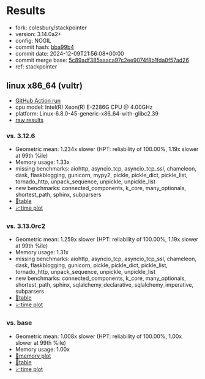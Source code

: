 # Results

- fork: colesbury/stackpointer
- version: 3.14.0a2+
- config: NOGIL
- commit hash: [bba99b4](https://github.com/colesbury/cpython/commit/bba99b4)
- commit date: 2024-12-09T21:56:08+00:00
- commit merge base: [5c89adf385aaaca97c2ee9074f8b1fda0f57ad26](https://github.com/python/cpython/commit/5c89adf385aaaca97c2ee9074f8b1fda0f57ad26)
- ref: stackpointer

## linux x86_64 (vultr)

- [GitHub Action run](https://github.com/facebookexperimental/free-threading-benchmarking/actions/runs/12245093641)
- cpu model: Intel(R) Xeon(R) E-2286G CPU @ 4.00GHz
- platform: Linux-6.8.0-45-generic-x86_64-with-glibc2.39
- [raw results](bm-20241209-vultr-x86_64-colesbury-stackpointer-3.14.0a2%2B-bba99b4.json)

### vs. 3.12.6

- Geometric mean: 1.234x slower (HPT: reliability of 100.00%, 1.19x slower at 99th %ile)
- Memory usage: 1.33x
- missing benchmarks: aiohttp, asyncio_tcp, asyncio_tcp_ssl, chameleon, dask, flaskblogging, gunicorn, mypy2, pickle, pickle_dict, pickle_list, tornado_http, unpack_sequence, unpickle, unpickle_list
- new benchmarks: connected_components, k_core, many_optionals, shortest_path, sphinx, subparsers
- [📄table](bm-20241209-vultr-x86_64-colesbury-stackpointer-3.14.0a2%2B-bba99b4-vs-3.12.6.md)
- [📈time plot](bm-20241209-vultr-x86_64-colesbury-stackpointer-3.14.0a2%2B-bba99b4-vs-3.12.6.svg)

### vs. 3.13.0rc2

- Geometric mean: 1.259x slower (HPT: reliability of 100.00%, 1.19x slower at 99th %ile)
- Memory usage: 1.31x
- missing benchmarks: aiohttp, asyncio_tcp, asyncio_tcp_ssl, chameleon, dask, flaskblogging, gunicorn, pickle, pickle_dict, pickle_list, tornado_http, unpack_sequence, unpickle, unpickle_list
- new benchmarks: connected_components, k_core, many_optionals, shortest_path, sphinx, sqlalchemy_declarative, sqlalchemy_imperative, subparsers
- [📄table](bm-20241209-vultr-x86_64-colesbury-stackpointer-3.14.0a2%2B-bba99b4-vs-3.13.0rc2.md)
- [📈time plot](bm-20241209-vultr-x86_64-colesbury-stackpointer-3.14.0a2%2B-bba99b4-vs-3.13.0rc2.svg)

### vs. base

- Geometric mean: 1.008x slower (HPT: reliability of 100.00%, 1.00x slower at 99th %ile)
- Memory usage: 1.00x
- [🧠memory plot](bm-20241209-vultr-x86_64-colesbury-stackpointer-3.14.0a2%2B-bba99b4-vs-base-mem.svg)
- [📄table](bm-20241209-vultr-x86_64-colesbury-stackpointer-3.14.0a2%2B-bba99b4-vs-base.md)
- [📈time plot](bm-20241209-vultr-x86_64-colesbury-stackpointer-3.14.0a2%2B-bba99b4-vs-base.svg)

